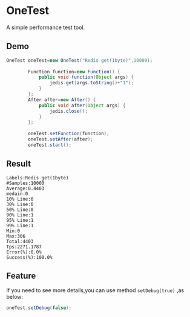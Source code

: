 # OneTest
A simple performance test tool.


## Demo

```java
OneTest oneTest=new OneTest("Redis get(1byte)",10000);
		
		Function function=new Function() {
			public void function(Object args) {
				jedis.get(args.toString()+"1");
			}
		};
		After after=new After() {
			public void after(Object args) {
				jedis.close();
			}
		};
		
		oneTest.setFunction(function);
		oneTest.setAfter(after);
		oneTest.start();
```


## Result
```log
Labels:Redis get(1byte)
#Samples:10000
Average:0.4403
medain:0
10% Line:0
30% Line:0
50% Line:0
90% Line:1
95% Line:1
99% Line:1
Min:0
Max:306
Total:4403
Tps:2271.1787
Error(%):0.0%
Success(%):100.0%
```



## Feature

If you need to see more details,you can use method `setDebug(true)` ,as below:

```java
oneTest.setDebug(false);
```
